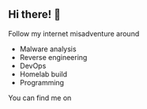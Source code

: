 ## Hi there! 👋

Follow my internet misadventure around

- Malware analysis
- Reverse engineering
- DevOps
- Homelab build
- Programming


You can find me on 
<a href="https://twitter.com/y0ug"><i class="fab fa-twitter"></i></a>
<a href="https://github.com/y0ug"><i class="fab fa-github"></i></a>
<a href="https://www.linkedin.com/in/caronhugo"><i class="fab fa-linkedin"></i></a>
